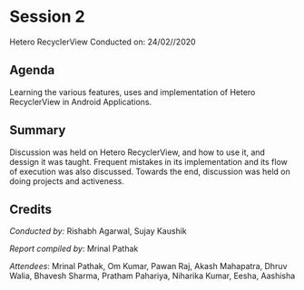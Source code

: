 # Session 2
Hetero RecyclerView
Conducted on: 24/02//2020

## Agenda
Learning the various features, uses and implementation of Hetero RecyclerView in Android Applications.

## Summary
Discussion was held on Hetero RecyclerView, and how to use it, and dessign it was taught. Frequent mistakes in its implementation and its flow of execution was also discussed. Towards the end, discussion was held on doing projects and activeness.

## Credits
*Conducted by:* Rishabh Agarwal, Sujay Kaushik

*Report compiled by*: Mrinal Pathak

*Attendees*: Mrinal Pathak, Om Kumar, Pawan Raj, Akash Mahapatra, Dhruv Walia, Bhavesh Sharma, Pratham Pahariya, Niharika Kumar, Eesha, Aashisha
